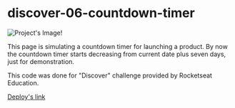 # discover-06-countdown-timer

![Project's Image!](https://efficient-sloth-d85.notion.site/image/https%3A%2F%2Fs3-us-west-2.amazonaws.com%2Fsecure.notion-static.com%2F4ae14d1c-890d-4c40-8ab1-31369ba44cde%2FMacBook_Pro_16_inch.png?id=19099266-a58e-43c8-9e87-6e4fd7b22df1&table=block&spaceId=08f749ff-d06d-49a8-a488-9846e081b224&width=2000&userId=&cache=v2)

This page is simulating a countdown timer for launching a product. By now the countdown timer starts decreasing from current date plus seven days, just for demonstration.

This code was done for "Discover" challenge provided by Rocketseat Education.

[Deploy's link](https://cristianoalchaar.github.io/discover-06-countdown-timer/)
